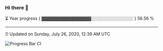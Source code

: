 ### Hi there 👋

⏳ Year progress { ▓▓▓▓▓▓▓▓▓▓▓▓▓▓▓▓░░░░░░░░░░░░░░ } 56.56 %

---

⏰ Updated on Sunday, July 26, 2020, 12:39 AM UTC

![Progress Bar CI](https://github.com/arthurbuhl/arthurbuhl/workflows/Progress%20Bar%20CI/badge.svg)
